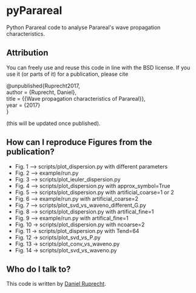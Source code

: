pyParareal
============

Python Parareal code to analyse Parareal's wave propagation characteristics.

Attribution
-----------
You can freely use and reuse this code in line with the BSD license. 
If you use it (or parts of it) for a publication, please cite

@unpublished{Ruprecht2017,   
  author = {Ruprecht, Daniel},    
  title = {{Wave propagation characteristics of Parareal}},    
  year = {2017}    
}

(this will be updated once published).

How can I reproduce Figures from the publication?
-----------------

 - Fig. 1 --> scripts/plot_dispersion.py with different parameters
 - Fig. 2 --> example/run.py
 - Fig. 3 --> scripts/plot_ieuler_dispersion.py
 - Fig. 4 --> scripts/plot_dispersion.py with approx_symbol=True
 - Fig. 5 --> scripts/plot_dispersion.py with artificial_coarse=1 or 2
 - Fig. 6 --> example/run.py with artificial_coarse=2
 - Fig. 7 --> scripts/plot_svd_vs_waveno_different_G.py
 - Fig. 8 --> scripts/plot_dispersion.py with artifical_fine=1
 - Fig. 9 --> example/run.py with artifical_fine=1
 - Fig. 10 -> scripts/plot_dispersion.py with ncoarse=2
 - Fig. 11 -> scripts/plot_dispersion.py with Tend=64
 - Fig. 12 -> scripts/plot_svd_vs_P.py
 - Fig. 13 -> scripts/plot_conv_vs_waveno.py
 - Fig. 14 -> scripts/plot_svd_vs_waveno.py 


Who do I talk to?
-----------------

This code is written by [Daniel Ruprecht](http://www.parallelintime.org/groups/leeds.html).